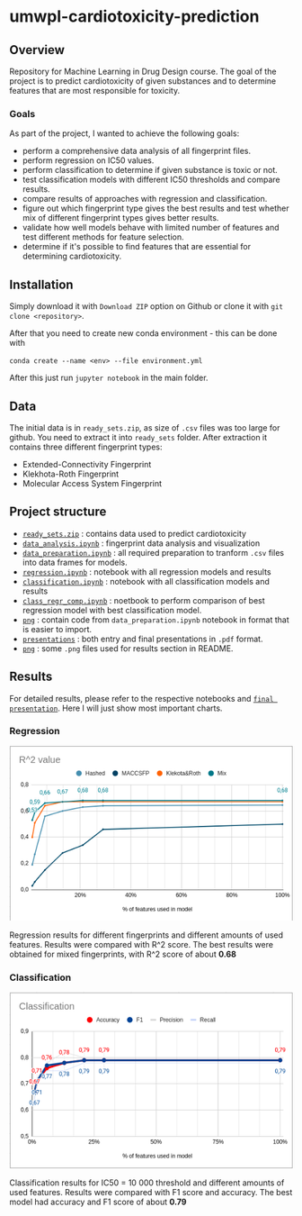 # umwpl-cardiotoxicity-prediction  

## Overview  
Repository for Machine Learning in Drug Design course.
The goal of the project is to predict cardiotoxicity of given substances and to determine features that are most responsible for toxicity.  

### Goals  
As part of the project, I wanted to achieve the following goals:  

- perform a comprehensive data analysis of all fingerprint files.  
- perform regression on IC50 values.  
- perform classification to determine if given substance is toxic or not.  
- test classification models with different IC50 thresholds and compare results.  
- compare results of approaches with regression and classification.  
- figure out which fingerprint type gives the best results and test whether mix of different fingerprint types gives better results.  
- validate how well models behave with limited number of features and test different methods for feature selection.  
- determine if it's possible to find features that are essential for determining cardiotoxicity.  

## Installation  
Simply download it with `Download ZIP` option on Github or clone it with `git clone <repository>`.  

After that you need to create new conda environment - this can be done with  

`conda create --name <env> --file environment.yml`  

After this just run `jupyter notebook` in the main folder.

## Data  
The initial data is in `ready_sets.zip`, as size of `.csv` files was too large for github. You need to extract it into `ready_sets` folder.
After extraction it contains three different fingerprint types:  
* Extended-Connectivity Fingerprint   
* Klekhota-Roth Fingerprint  
* Molecular Access System Fingerprint  

## Project structure   
* [`ready_sets.zip`](/ready_sets.zip) : contains data used to predict cardiotoxicity  
* [`data_analysis.ipynb`](/data_analysis.ipynb) : fingerprint data analysis and visualization  
* [`data_preparation.ipynb`](/data_preparation.ipynb) : all required preparation to tranform `.csv` files into data frames for models.  
* [`regression.ipynb`](/regression.ipynb) : notebook with all regression models and results  
* [`classification.ipynb`](/classification.ipynb) : notebook with all classification models and results  
* [`class_regr_comp.ipynb`](/class_regr_comp.ipynb) : noetbook to perform comparison of best regression model with best classification model.  
* [`png`](/utils.py) : contain code from `data_preparation.ipynb` notebook in format that is easier to import.  
* [`presentations`](/presentations) : both entry and final presentations in `.pdf` format.  
* [`png`](/png) : some `.png` files used for results section in README.  

## Results  
For detailed results, please refer to the respective notebooks and [`final presentation`](/presentations/Final%20-%20UMwPL%20-%20przewidywanie%20kardiotoksyczności%20-%20Mateusz%20Poleski.pdf). Here I will just show most important charts.  

### Regression  

![Regression](/png/regression_res.png)  

Regression results for different fingerprints and different amounts of used features. Results were compared with R^2 score.
The best results were obtained for mixed fingerprints, with R^2 score of about **0.68**  

### Classification  

![Classification](/png/classification_res.png)  

Classification results for IC50 = 10 000 threshold and different amounts of used features. Results were compared with F1 score and accuracy.
The best model had accuracy and F1 score of about **0.79**  

